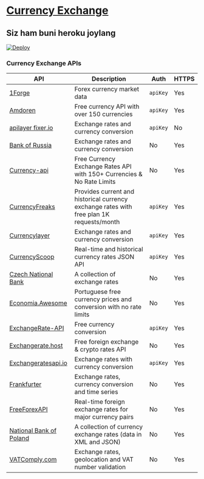 # [Currency Exchange](https://t.me/Currency_Exchange1_robot)

## Siz ham buni heroku joylang
[![Deploy](https://www.herokucdn.com/deploy/button.svg)](https://heroku.com/deploy)
  
### Currency Exchange APIs
API | Description | Auth | HTTPS |
|---|---|---|---|
| [1Forge](https://1forge.com/forex-data-api/api-documentation) | Forex currency market data | `apiKey` | Yes |
| [Amdoren](https://www.amdoren.com/currency-api/) | Free currency API with over 150 currencies | `apiKey` | Yes |
| [apilayer fixer.io](https://fixer.io) | Exchange rates and currency conversion | `apiKey` | No | 
| [Bank of Russia](https://www.cbr.ru/development/SXML/) | Exchange rates and currency conversion | No | Yes | 
| [Currency-api](https://github.com/fawazahmed0/currency-api#readme) | Free Currency Exchange Rates API with 150+ Currencies & No Rate Limits | No | Yes | 
| [CurrencyFreaks](https://currencyfreaks.com/) | Provides current and historical currency exchange rates with free plan 1K requests/month | `apiKey` | Yes |
| [Currencylayer](https://currencylayer.com/documentation) | Exchange rates and currency conversion | `apiKey` | Yes | 
| [CurrencyScoop](https://currencyscoop.com/api-documentation) | Real-time and historical currency rates JSON API | `apiKey` | Yes |
| [Czech National Bank](https://www.cnb.cz/cs/financni_trhy/devizovy_trh/kurzy_devizoveho_trhu/denni_kurz.xml) | A collection of exchange rates | No | Yes |
| [Economia.Awesome](https://docs.awesomeapi.com.br/api-de-moedas) | Portuguese free currency prices and conversion with no rate limits | No | Yes | 
| [ExchangeRate-API](https://www.exchangerate-api.com) | Free currency conversion | `apiKey` | Yes | 
| [Exchangerate.host](https://exchangerate.host) | Free foreign exchange & crypto rates API | No | Yes |
| [Exchangeratesapi.io](https://exchangeratesapi.io) | Exchange rates with currency conversion | `apiKey` | Yes |
| [Frankfurter](https://www.frankfurter.app/docs) | Exchange rates, currency conversion and time series | No | Yes | 
| [FreeForexAPI](https://freeforexapi.com/Home/Api) | Real-time foreign exchange rates for major currency pairs | No | Yes | 
| [National Bank of Poland](http://api.nbp.pl/en.html) | A collection of currency exchange rates (data in XML and JSON) | No | Yes | 
| [VATComply.com](https://www.vatcomply.com/documentation) | Exchange rates, geolocation and VAT number validation | No | Yes | 
